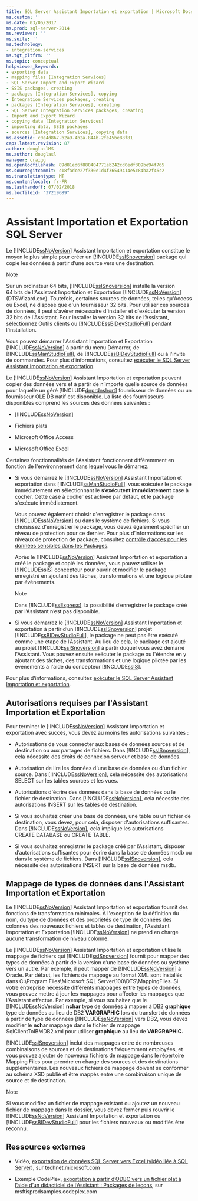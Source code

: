 ```yaml
---
title: SQL Server Assistant Importation et exportation | Microsoft Docs
ms.custom: ''
ms.date: 03/06/2017
ms.prod: sql-server-2014
ms.reviewer: ''
ms.suite: ''
ms.technology:
- integration-services
ms.tgt_pltfrm: ''
ms.topic: conceptual
helpviewer_keywords:
- exporting data
- mapping files [Integration Services]
- SQL Server Import and Export Wizard
- SSIS packages, creating
- packages [Integration Services], copying
- Integration Services packages, creating
- packages [Integration Services], creating
- SQL Server Integration Services packages, creating
- Import and Export Wizard
- copying data [Integration Services]
- importing data, SSIS packages
- sources [Integration Services], copying data
ms.assetid: c0e4d867-b2a9-4b2a-844b-2fe45be88f81
caps.latest.revision: 87
author: douglaslMS
ms.author: douglasl
manager: craigg
ms.openlocfilehash: 89d81ed6f880404771eb242cd0edf309be94f765
ms.sourcegitcommit: c18fadce27f330e1d4f36549414e5c84ba2f46c2
ms.translationtype: MT
ms.contentlocale: fr-FR
ms.lasthandoff: 07/02/2018
ms.locfileid: "37219689"
---
```

# <a name="sql-server-import-and-export-wizard"></a>Assistant Importation et Exportation SQL Server
  Le [!INCLUDE[ssNoVersion](../../includes/ssnoversion-md.md)] Assistant Importation et exportation constitue le moyen le plus simple pour créer un [!INCLUDE[ssISnoversion](../../includes/ssisnoversion-md.md)] package qui copie les données à partir d’une source vers une destination.  
  
> [!NOTE]  
>  Sur un ordinateur 64 bits, [!INCLUDE[ssISnoversion](../../includes/ssisnoversion-md.md)] installe la version 64 bits de l'Assistant Importation et Exportation [!INCLUDE[ssNoVersion](../../includes/ssnoversion-md.md)] (DTSWizard.exe). Toutefois, certaines sources de données, telles qu'Access ou Excel, ne dispose que d'un fournisseur 32 bits. Pour utiliser ces sources de données, il peut s'avérer nécessaire d'installer et d'exécuter la version 32 bits de l'Assistant. Pour installer la version 32 bits de l’Assistant, sélectionnez Outils clients ou [!INCLUDE[ssBIDevStudioFull](../../includes/ssbidevstudiofull-md.md)] pendant l’installation.  
  
 Vous pouvez démarrer l'Assistant Importation et Exportation [!INCLUDE[ssNoVersion](../../includes/ssnoversion-md.md)] à partir du menu Démarrer, de [!INCLUDE[ssManStudioFull](../../includes/ssmanstudiofull-md.md)], de [!INCLUDE[ssBIDevStudioFull](../../includes/ssbidevstudiofull-md.md)] ou à l'invite de commandes. Pour plus d’informations, consultez [exécuter le SQL Server Assistant Importation et exportation](start-the-sql-server-import-and-export-wizard.md).  
  
 Le [!INCLUDE[ssNoVersion](../../includes/ssnoversion-md.md)] Assistant Importation et exportation peuvent copier des données vers et à partir de n’importe quelle source de données pour laquelle un géré [!INCLUDE[dnprdnshort](../../includes/dnprdnshort-md.md)] fournisseur de données ou un fournisseur OLE DB natif est disponible. La liste des fournisseurs disponibles comprend les sources des données suivantes :  
  
-   [!INCLUDE[ssNoVersion](../../includes/ssnoversion-md.md)]  
  
-   Fichiers plats  
  
-   Microsoft Office Access  
  
-   Microsoft Office Excel  
  
 Certaines fonctionnalités de l'Assistant fonctionnent différemment en fonction de l'environnement dans lequel vous le démarrez.  
  
-   Si vous démarrez le [!INCLUDE[ssNoVersion](../../includes/ssnoversion-md.md)] Assistant Importation et exportation dans [!INCLUDE[ssManStudioFull](../../includes/ssmanstudiofull-md.md)], vous exécutez le package immédiatement en sélectionnant le **s’exécutent immédiatement** case à cocher. Cette case à cocher est activée par défaut, et le package s'exécute immédiatement.  
  
     Vous pouvez également choisir d'enregistrer le package dans [!INCLUDE[ssNoVersion](../../includes/ssnoversion-md.md)] ou dans le système de fichiers. Si vous choisissez d'enregistrer le package, vous devez également spécifier un niveau de protection pour ce dernier. Pour plus d’informations sur les niveaux de protection de package, consultez [contrôle d’accès pour les données sensibles dans les Packages](../security/access-control-for-sensitive-data-in-packages.md).  
  
     Après le [!INCLUDE[ssNoVersion](../../includes/ssnoversion-md.md)] Assistant Importation et exportation a créé le package et copié les données, vous pouvez utiliser le [!INCLUDE[ssIS](../../includes/ssis-md.md)] concepteur pour ouvrir et modifier le package enregistré en ajoutant des tâches, transformations et une logique pilotée par événements.  
  
    > [!NOTE]  
    >  Dans [!INCLUDE[ssExpress](../../includes/ssexpress-md.md)], la possibilité d’enregistrer le package créé par l’Assistant n’est pas disponible.  
  
-   Si vous démarrez le [!INCLUDE[ssNoVersion](../../includes/ssnoversion-md.md)] Assistant Importation et exportation à partir d’un [!INCLUDE[ssISnoversion](../../includes/ssisnoversion-md.md)] projet [!INCLUDE[ssBIDevStudioFull](../../includes/ssbidevstudiofull-md.md)], le package ne peut pas être exécuté comme une étape de l’Assistant. Au lieu de cela, le package est ajouté au projet [!INCLUDE[ssISnoversion](../../includes/ssisnoversion-md.md)] à partir duquel vous avez démarré l'Assistant. Vous pouvez ensuite exécuter le package ou l'étendre en y ajoutant des tâches, des transformations et une logique pilotée par les événements à l'aide du concepteur [!INCLUDE[ssIS](../../includes/ssis-md.md)].  
  
 Pour plus d’informations, consultez [exécuter le SQL Server Assistant Importation et exportation](start-the-sql-server-import-and-export-wizard.md).  
  
## <a name="permissions-required-by-the-import-and-export-wizard"></a>Autorisations requises par l'Assistant Importation et Exportation  
 Pour terminer le [!INCLUDE[ssNoVersion](../../includes/ssnoversion-md.md)] Assistant Importation et exportation avec succès, vous devez au moins les autorisations suivantes :  
  
-   Autorisations de vous connecter aux bases de données sources et de destination ou aux partages de fichiers. Dans [!INCLUDE[ssISnoversion](../../includes/ssisnoversion-md.md)], cela nécessite des droits de connexion serveur et base de données.  
  
-   Autorisation de lire les données d'une base de données ou d'un fichier source. Dans [!INCLUDE[ssNoVersion](../../includes/ssnoversion-md.md)], cela nécessite des autorisations SELECT sur les tables sources et les vues.  
  
-   Autorisations d'écrire des données dans la base de données ou le fichier de destination. Dans [!INCLUDE[ssNoVersion](../../includes/ssnoversion-md.md)], cela nécessite des autorisations INSERT sur les tables de destination.  
  
-   Si vous souhaitez créer une base de données, une table ou un fichier de destination, vous devez, pour cela, disposer d'autorisations suffisantes. Dans [!INCLUDE[ssNoVersion](../../includes/ssnoversion-md.md)], cela implique les autorisations CREATE DATABASE ou CREATE TABLE.  
  
-   Si vous souhaitez enregistrer le package créé par l’Assistant, disposer d’autorisations suffisantes pour écrire dans la base de données msdb ou dans le système de fichiers. Dans [!INCLUDE[ssISnoversion](../../includes/ssisnoversion-md.md)], cela nécessite des autorisations INSERT sur la base de données msdb.  
  
## <a name="mapping-data-types-in-the-import-and-export-wizard"></a>Mappage de types de données dans l'Assistant Importation et Exportation  
 Le [!INCLUDE[ssNoVersion](../../includes/ssnoversion-md.md)] Assistant Importation et exportation fournit des fonctions de transformation minimales. À l'exception de la définition du nom, du type de données et des propriétés de type de données des colonnes des nouveaux fichiers et tables de destination, l'Assistant Importation et Exportation [!INCLUDE[ssNoVersion](../../includes/ssnoversion-md.md)] ne prend en charge aucune transformation de niveau colonne.  
  
 Le [!INCLUDE[ssNoVersion](../../includes/ssnoversion-md.md)] Assistant Importation et exportation utilise le mappage de fichiers qui [!INCLUDE[ssISnoversion](../../includes/ssisnoversion-md.md)] fournit pour mapper des types de données à partir de la version d’une base de données ou système vers un autre. Par exemple, il peut mapper de [!INCLUDE[ssNoVersion](../../includes/ssnoversion-md.md)] à Oracle. Par défaut, les fichiers de mappage au format XML sont installés dans C:\Program Files\Microsoft SQL Server\100\DTS\MappingFiles. Si votre entreprise nécessite différents mappages entre types de données, vous pouvez mettre à jour les mappages pour affecter les mappages que l'Assistant effectue. Par exemple, si vous souhaitez que le [!INCLUDE[ssNoVersion](../../includes/ssnoversion-md.md)] **nchar** type de données à mapper à DB2 **graphique** type de données au lieu de DB2 **VARGRAPHIC** lors du transfert de données à partir de type de données [!INCLUDE[ssNoVersion](../../includes/ssnoversion-md.md)] vers DB2, vous devez modifier le **nchar** mappage dans le fichier de mappage SqlClientToIBMDB2.xml pour utiliser **graphique** au lieu de **VARGRAPHIC.**  
  
 [!INCLUDE[ssISnoversion](../../includes/ssisnoversion-md.md)] inclut des mappages entre de nombreuses combinaisons de sources et de destinations fréquemment employées, et vous pouvez ajouter de nouveaux fichiers de mappage dans le répertoire Mapping Files pour prendre en charge des sources et des destinations supplémentaires. Les nouveaux fichiers de mappage doivent se conformer au schéma XSD publié et être mappés entre une combinaison unique de source et de destination.  
  
> [!NOTE]  
>  Si vous modifiez un fichier de mappage existant ou ajoutez un nouveau fichier de mappage dans le dossier, vous devez fermer puis rouvrir le [!INCLUDE[ssNoVersion](../../includes/ssnoversion-md.md)] Assistant Importation et exportation ou [!INCLUDE[ssBIDevStudioFull](../../includes/ssbidevstudiofull-md.md)] pour les fichiers nouveaux ou modifiés être reconnu.  
  
## <a name="external-resources"></a>Ressources externes  
  
-   Vidéo, [exportation de données SQL Server vers Excel (vidéo liée à SQL Server)](http://go.microsoft.com/fwlink/?LinkID=200975), sur technet.microsoft.com  
  
-   Exemple CodePlex, [exportation à partir d’ODBC vers un fichier plat à l’aide d’un didacticiel de l’Assistant : Packages de leçons](http://go.microsoft.com/fwlink/?LinkId=217657), sur msftisprodsamples.codeplex.com  
  
  
